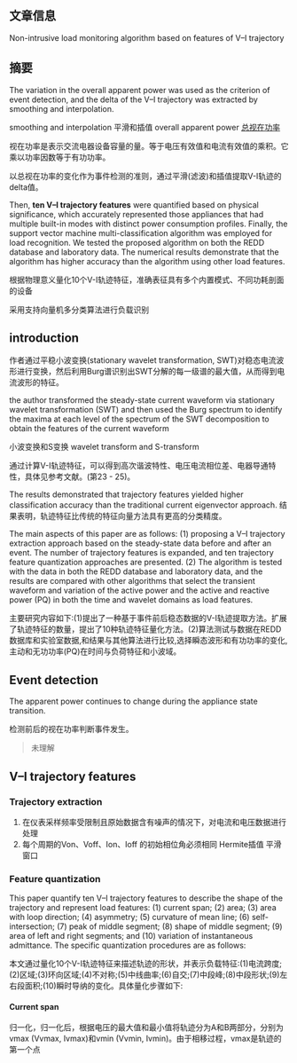 ## 文章信息
Non-intrusive load monitoring algorithm based on features of V–I trajectory

## 摘要
The variation in the overall apparent power was used as the criterion of event detection, and the delta of the V–I trajectory was extracted by smoothing and interpolation.

smoothing and interpolation 平滑和插值
overall apparent power [总视在功率](https://baike.baidu.com/item/%E8%A7%86%E5%9C%A8%E5%8A%9F%E7%8E%87/1016909)

视在功率是表示交流电器设备容量的量。等于电压有效值和电流有效值的乘积。它乘以功率因数等于有功功率。

以总视在功率的变化作为事件检测的准则，通过平滑(滤波)和插值提取V-I轨迹的delta值。

Then, **ten V–I trajectory features** were quantified based on physical significance, which accurately represented those appliances that had multiple built-in modes with distinct power consumption profiles. Finally, the support vector machine multi-classification algorithm was employed for load recognition. We tested the proposed algorithm on both the REDD database and laboratory data. The numerical results demonstrate that the algorithm has higher accuracy than the algorithm using other load features.

根据物理意义量化10个V-I轨迹特征，准确表征具有多个内置模式、不同功耗剖面的设备

采用支持向量机多分类算法进行负载识别

## introduction 
作者通过平稳小波变换(stationary wavelet transformation, SWT)对稳态电流波形进行变换，然后利用Burg谱识别出SWT分解的每一级谱的最大值，从而得到电流波形的特征。

the author transformed the steady-state current waveform via stationary wavelet transformation (SWT) and then used the Burg spectrum to identify the maxima at each level of the spectrum of the SWT decomposition to obtain the features of the current waveform

 小波变换和S变换 wavelet transform and S-transform

通过计算V-I轨迹特征，可以得到高次谐波特性、电压电流相位差、电器导通特性，具体见参考文献。(第23 - 25)。

The results demonstrated that trajectory features yielded higher classification accuracy than the traditional current eigenvector approach. 结果表明，轨迹特征比传统的特征向量方法具有更高的分类精度。


The main aspects of this paper are as follows: (1) proposing a V–I trajectory extraction approach based on the steady-state data before and after an event. The number of trajectory features is expanded, and ten trajectory feature quantization approaches are presented. (2) The algorithm is tested with the data in both the REDD database and laboratory data, and the results are compared with other algorithms that select the transient waveform and variation of the active power and the active and reactive power (PQ) in both the time and wavelet domains as load features.

主要研究内容如下:(1)提出了一种基于事件前后稳态数据的V-I轨迹提取方法。扩展了轨迹特征的数量，提出了10种轨迹特征量化方法。(2)算法测试与数据在REDD数据库和实验室数据,和结果与其他算法进行比较,选择瞬态波形和有功功率的变化,主动和无功功率(PQ)在时间与负荷特征和小波域。

## Event detection
The apparent power continues to change during the appliance state transition.

检测前后的视在功率判断事件发生。
> 未理解
## V–I trajectory features

### Trajectory extraction
1. 在仪表采样频率受限制且原始数据含有噪声的情况下，对电流和电压数据进行处理
2. 每个周期的Von、Voff、Ion、Ioff 的初始相位角必须相同
Hermite插值 平滑窗口
### Feature quantization
This paper quantify ten V–I trajectory features to describe the shape of the trajectory and represent load features: (1) current span; (2) area; (3) area with loop direction; (4) asymmetry; (5) curvature of mean line; (6) self-intersection; (7) peak of middle segment; (8) shape of middle segment; (9) area of left and right segments; and (10) variation of instantaneous admittance. The specific quantization procedures are as follows:

本文通过量化10个V-I轨迹特征来描述轨迹的形状，并表示负载特征:(1)电流跨度;(2)区域;(3)环向区域;(4)不对称;(5)中线曲率;(6)自交;(7)中段峰;(8)中段形状;(9)左右段面积;(10)瞬时导纳的变化。具体量化步骤如下:

#### Current span
归一化，归一化后，根据电压的最大值和最小值将轨迹分为A和B两部分，分别为vmax (Vvmax, Ivmax)和vmin (Vvmin, Ivmin)。由于相移过程，vmax是轨迹的第一个点
#### 
